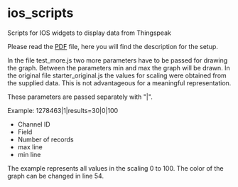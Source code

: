 # ios_scripts
Scripts for IOS widgets to display data from Thingspeak

Please read the [PDF](https://github.com/devicplan/ios_scripts/blob/3343ad035ef74e624ae0450c2bcdeb2f88fc8bd8/Add%20ThingSpeak%20Data%20Widgets%20to%20iOS%20Using%20Scriptable%20%C2%BB%20Hans%20on%20IoT%20-%20MATLAB%20%26%20Simulink.pdf) file, here you will find the description for the setup.

In the file test_more.js two more parameters have to be passed for drawing the graph. Between the parameters min and max the graph will be drawn. In the original file starter_original.js the values for scaling were obtained from the supplied data. This is not advantageous for a meaningful representation.

These parameters are passed separately with "|".

Example:   1278463|1|results=30|0|100

* Channel ID
* Field
* Number of records
* max line
* min line

The example represents all values in the scaling 0 to 100.
The color of the graph can be changed in line 54.
